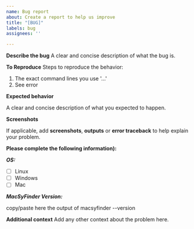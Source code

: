 ```yaml
---
name: Bug report
about: Create a report to help us improve
title: "[BUG]"
labels: bug
assignees: ''

---
```


**Describe the bug**
A clear and concise description of what the bug is.

**To Reproduce**
Steps to reproduce the behavior:
1. The exact command lines you use '...'
2. See error

**Expected behavior**

A clear and concise description of what you expected to happen.

**Screenshots**

If applicable, add **screenshots**, **outputs** or **error traceback** 
to help explain your problem.

**Please complete the following information):**

***OS:*** 

 - [ ] Linux
 - [ ] Windows
 - [ ] Mac

***MacSyFinder Version:***

  copy/paste here the output of macsyfinder --version

**Additional context**
Add any other context about the problem here.
